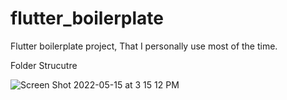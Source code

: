 # flutter_boilerplate

Flutter boilerplate project, That I personally use most of the time.


Folder Strucutre

![Screen Shot 2022-05-15 at 3 15 12 PM](https://user-images.githubusercontent.com/26390946/168469932-65d8109f-6dcc-4775-a130-fb6524e91c32.png)
